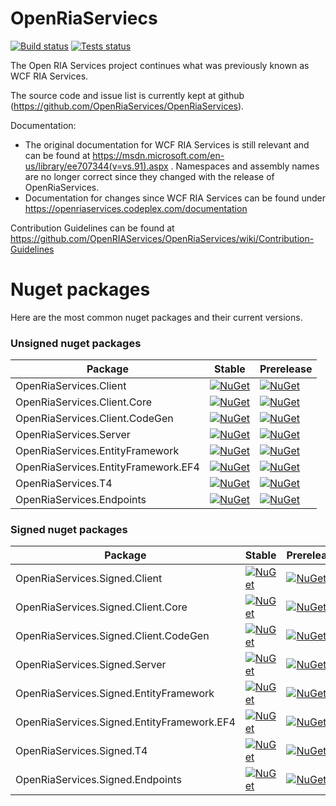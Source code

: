 # OpenRiaServiecs

[![Build status](https://img.shields.io/appveyor/ci/OpenRiaServices/openriaservices/master.svg)](https://ci.appveyor.com/project/OpenRiaServices/OpenRiaServices/branch/master)
[![Tests status](https://img.shields.io/appveyor/tests/OpenRiaServices/openriaservices/master.svg)](https://ci.appveyor.com/project/OpenRiaServices/OpenRiaServices/branch/master)

<!-- Below badges should be reenabled once new scripts for appveyor build is set up
[![Coverity Scan Build Status](https://scan.coverity.com/projects/8802/badge.svg)](https://scan.coverity.com/projects/daniel-svensson-openriaservices)
[![Sonarqube - technical debpt](https://img.shields.io/sonar/https/sonarqube.com/OpenRiaServices/tech_debt.svg)](https://sonarqube.com/dashboard/index?id=OpenRiaServices)
-->

The Open RIA Services project continues what was previously known as WCF RIA Services.

The source code and issue list is currently kept at github (https://github.com/OpenRiaServices/OpenRiaServices).

Documentation:
* The original documentation for WCF RIA Services is still relevant and can be found at https://msdn.microsoft.com/en-us/library/ee707344(v=vs.91).aspx . Namespaces and assembly names are no longer correct since they changed with the release of OpenRiaServices.
* Documentation for changes since WCF RIA Services can be found under https://openriaservices.codeplex.com/documentation 

Contribution Guidelines can be found at https://github.com/OpenRIAServices/OpenRiaServices/wiki/Contribution-Guidelines



# Nuget packages

Here are the most common nuget packages and their current versions.

### Unsigned nuget packages

|Package | Stable | Prerelease |
|------- | ------ | ---------- |
| OpenRiaServices.Client | [![NuGet](https://img.shields.io/nuget/v/OpenRiaServices.Client.svg)](https://www.nuget.org/packages/OpenRiaServices.Client) | [![NuGet](https://img.shields.io/nuget/vpre/OpenRiaServices.Client.svg)]() |
| OpenRiaServices.Client.Core | [![NuGet](https://img.shields.io/nuget/v/OpenRiaServices.Client.Core.svg)](https://www.nuget.org/packages/OpenRiaServices.Client.Core) | [![NuGet](https://img.shields.io/nuget/vpre/OpenRiaServices.Client.Core.svg)]() |
| OpenRiaServices.Client.CodeGen | [![NuGet](https://img.shields.io/nuget/v/OpenRiaServices.Client.CodeGen.svg)](https://www.nuget.org/packages/OpenRiaServices.Client.CodeGen) | [![NuGet](https://img.shields.io/nuget/vpre/OpenRiaServices.Client.CodeGen.svg)]() |
| OpenRiaServices.Server | [![NuGet](https://img.shields.io/nuget/v/OpenRiaServices.Server.svg)](https://www.nuget.org/packages/OpenRiaServices.Server) | [![NuGet](https://img.shields.io/nuget/vpre/OpenRiaServices.Server.svg)]() |
| OpenRiaServices.EntityFramework | [![NuGet](https://img.shields.io/nuget/v/OpenRiaServices.EntityFramework.svg)](https://www.nuget.org/packages/OpenRiaServices.EntityFramework) | [![NuGet](https://img.shields.io/nuget/vpre/OpenRiaServices.EntityFramework.svg)]() |
| OpenRiaServices.EntityFramework.EF4 | [![NuGet](https://img.shields.io/nuget/v/OpenRiaServices.EntityFramework.EF4.svg)](https://www.nuget.org/packages/OpenRiaServices.EntityFramework.EF4) | [![NuGet](https://img.shields.io/nuget/vpre/OpenRiaServices.EntityFramework.EF4.svg)]() |
| OpenRiaServices.T4 | [![NuGet](https://img.shields.io/nuget/v/OpenRiaServices.T4.svg)](https://www.nuget.org/packages/OpenRiaServices.T4) | [![NuGet](https://img.shields.io/nuget/vpre/OpenRiaServices.T4.svg)]() |
| OpenRiaServices.Endpoints | [![NuGet](https://img.shields.io/nuget/v/OpenRiaServices.Endpoints.svg)](https://www.nuget.org/packages/OpenRiaServices.Endpoints) | [![NuGet](https://img.shields.io/nuget/vpre/OpenRiaServices.Endpoints.svg)]() |


### Signed nuget packages

|Package | Stable | Prerelease |
|------- | ------ | ---------- |
| OpenRiaServices.Signed.Client | [![NuGet](https://img.shields.io/nuget/v/OpenRiaServices.Signed.Client.svg)](https://www.nuget.org/packages/OpenRiaServices.Signed.Client) | [![NuGet](https://img.shields.io/nuget/vpre/OpenRiaServices.Signed.Client.svg)]() |
| OpenRiaServices.Signed.Client.Core | [![NuGet](https://img.shields.io/nuget/v/OpenRiaServices.Signed.Client.Core.svg)](https://www.nuget.org/packages/OpenRiaServices.Signed.Client.Core) | [![NuGet](https://img.shields.io/nuget/vpre/OpenRiaServices.Signed.Client.Core.svg)]() |
| OpenRiaServices.Signed.Client.CodeGen | [![NuGet](https://img.shields.io/nuget/v/OpenRiaServices.Signed.Client.CodeGen.svg)](https://www.nuget.org/packages/OpenRiaServices.Signed.Client.CodeGen) | [![NuGet](https://img.shields.io/nuget/vpre/OpenRiaServices.Signed.Client.CodeGen.svg)]() |
| OpenRiaServices.Signed.Server | [![NuGet](https://img.shields.io/nuget/v/OpenRiaServices.Signed.Server.svg)](https://www.nuget.org/packages/OpenRiaServices.Signed.Server) | [![NuGet](https://img.shields.io/nuget/vpre/OpenRiaServices.Signed.Server.svg)]() |
| OpenRiaServices.Signed.EntityFramework | [![NuGet](https://img.shields.io/nuget/v/OpenRiaServices.Signed.EntityFramework.svg)](https://www.nuget.org/packages/OpenRiaServices.Signed.EntityFramework) | [![NuGet](https://img.shields.io/nuget/vpre/OpenRiaServices.Signed.EntityFramework.svg)]() |
| OpenRiaServices.Signed.EntityFramework.EF4 | [![NuGet](https://img.shields.io/nuget/v/OpenRiaServices.Signed.EntityFramework.EF4.svg)](https://www.nuget.org/packages/OpenRiaServices.Signed.EntityFramework.EF4) | [![NuGet](https://img.shields.io/nuget/vpre/OpenRiaServices.Signed.EntityFramework.EF4.svg)]() |
| OpenRiaServices.Signed.T4 | [![NuGet](https://img.shields.io/nuget/v/OpenRiaServices.Signed.T4.svg)](https://www.nuget.org/packages/OpenRiaServices.Signed.T4) | [![NuGet](https://img.shields.io/nuget/vpre/OpenRiaServices.Signed.T4.svg)]() |
| OpenRiaServices.Signed.Endpoints | [![NuGet](https://img.shields.io/nuget/v/OpenRiaServices.Signed.Endpoints.svg)](https://www.nuget.org/packages/OpenRiaServices.Signed.Endpoints) | [![NuGet](https://img.shields.io/nuget/vpre/OpenRiaServices.Signed.Endpoints.svg)]() |

